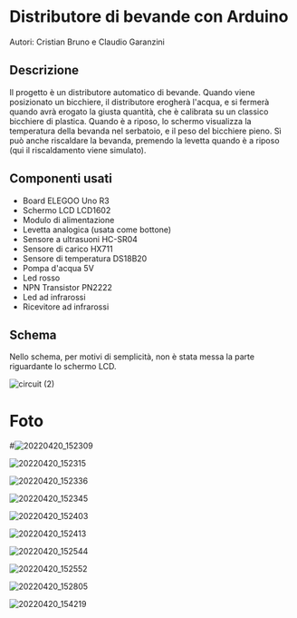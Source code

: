# Distributore di bevande con Arduino 

Autori: Cristian Bruno e Claudio Garanzini

## Descrizione
Il progetto è un distributore automatico di bevande.
Quando viene posizionato un bicchiere, il distributore erogherà l'acqua, e si fermerà quando avrà erogato la giusta quantità, che è calibrata su un classico bicchiere di plastica.
Quando è a riposo, lo schermo visualizza la temperatura della bevanda nel serbatoio, e il peso del bicchiere pieno.
Sì può anche riscaldare la bevanda, premendo la levetta quando è a riposo (qui il riscaldamento viene simulato).

## Componenti usati
  - Board ELEGOO Uno R3
  - Schermo LCD LCD1602
  - Modulo di alimentazione
  - Levetta analogica (usata come bottone)
  - Sensore a ultrasuoni HC-SR04
  - Sensore di carico HX711
  - Sensore di temperatura DS18B20
  - Pompa d'acqua 5V
  - Led rosso
  - NPN Transistor PN2222
  - Led ad infrarossi
  - Ricevitore ad infrarossi

## Schema
Nello schema, per motivi di semplicità, non è stata messa la parte riguardante lo schermo LCD.

![circuit (2)](https://user-images.githubusercontent.com/72255014/164275064-80c077f4-f1ef-4280-96d4-4e7f502dad16.png)

# Foto
#![20220420_152309](https://user-images.githubusercontent.com/72255014/164275696-5a6d359a-2179-4c58-8e1d-e18b49b8e175.jpg)

![20220420_152315](https://user-images.githubusercontent.com/72255014/164275767-64ca30a6-9d69-4f76-9c8f-94f6862b609e.jpg)

![20220420_152336](https://user-images.githubusercontent.com/72255014/164275884-722b7d8a-2889-484b-8704-fe568870d5cb.jpg)

![20220420_152345](https://user-images.githubusercontent.com/72255014/164275936-cea59456-a03f-4dcf-934b-08f4fcd138cd.jpg)

![20220420_152403](https://user-images.githubusercontent.com/72255014/164275957-183854fa-cf15-4342-ab0b-52217c397e54.jpg)

![20220420_152413](https://user-images.githubusercontent.com/72255014/164275972-555431dc-d34f-4af4-87a4-bd3a6ec6aaff.jpg)

![20220420_152544](https://user-images.githubusercontent.com/72255014/164275989-1eee33fd-bdfc-4c5c-b5e1-ca4d25b53482.jpg)

![20220420_152552](https://user-images.githubusercontent.com/72255014/164276010-d82a1bc7-9e12-4d3d-ba9c-7c8546eaf65a.jpg)

![20220420_152805](https://user-images.githubusercontent.com/72255014/164276026-fa82dae2-a7e1-4871-a88b-5276c14ad372.jpg)

![20220420_154219](https://user-images.githubusercontent.com/72255014/164276047-eb7ed826-0edf-488d-9e98-191fd52a96d9.jpg)

